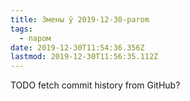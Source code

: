 ```yaml
---
title: Змены ў 2019-12-30-parom
tags:
  - паром
date: 2019-12-30T11:54:36.356Z
lastmod: 2019-12-30T11:56:35.112Z
---
```


TODO fetch commit history from GitHub?
